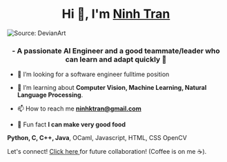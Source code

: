 <h1 align="center">Hi 👋, I'm <a href="https://www.linkedin.com/in/ninhktran/" target="_blank"> Ninh Tran </a></h1>

![Source: DevianArt](https://64.media.tumblr.com/c5543874b9cbe98da1d20945a45e989b/tumblr_o5a5r9Z9O71tvppquo1_r1_1280.gif)
<h3 align="center">- A passionate AI Engineer and a good teammate/leader who can learn and adapt quickly 🙆 </h3>




- 👯 I’m looking for a software engineer fulltime position

- 🤝 I’m learning about **Computer Vision, Machine Learning, Natural Language Processing**. 

- 📫 How to reach me **ninhktran@gmail.com**

- 🥟 Fun fact **I can make very good food**

**Python, C, C++, Java**, OCaml, Javascript, HTML, CSS
OpenCV

Let's connect! <a href="https://www.linkedin.com/in/ninhktran/" target="_blank"> Click here </a> for future collaboration! (Coffee is on me ☕).</br>
